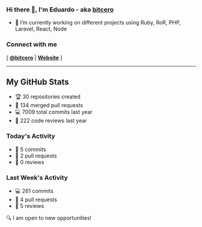 ### Hi there 👋, I'm Eduardo - aka [bitcero](https://bitcero.dev)

- 🔭 I’m currently working on different projects using Ruby, RoR, PHP, Laravel, React, Node

### Connect with me

[ [**@bitcero**](https://twitter.com/bitcero/) |
[**Website**](https://eduardocortes.mx) ]

---

<!--SECTION:stats-->
## My GitHub Stats

- 🏆 30 repositories created
- 🔀 134 merged pull requests
- 💻 7009 total commits last year
- 🧐 222 code reviews last year

### Today's Activity

- 📝 5 commits
- 🤝 2 pull requests
- 👀 0 reviews

### Last Week's Activity

- 💻 261 commits
- 🤝 4 pull requests
- 👀 5 reviews

🔍 I am open to new opportunities!
  <!--/SECTION:stats-->
